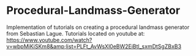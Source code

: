 # Procedural-Landmass-Generator
Implementation of tutorials on creating a procedural landmass generator from Sebastian Lague. Tutorials located on youtube at: https://www.youtube.com/watch?v=wbpMiKiSKm8&amp;list=PLFt_AvWsXl0eBW2EiBtl_sxmDtSgZBxB3
